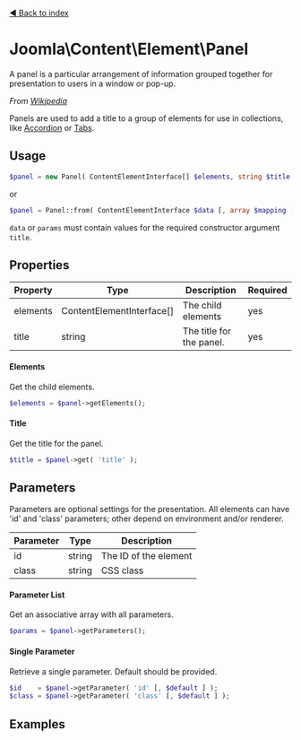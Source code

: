 [◄ Back to index](index.md)
# Joomla\Content\Element\Panel

A panel is a particular arrangement of information grouped together for presentation to users in a window or pop-up.

_From [Wikipedia](https://en.wikipedia.org/wiki/Panel_(computer_software))_

Panels are used to add a title to a group of elements for use in collections, like [Accordion](Accordion.md) or
[Tabs](Tabs.md).

## Usage

```php
$panel = new Panel( ContentElementInterface[] $elements, string $title [, array $params ] );
```

or

```php
$panel = Panel::from( ContentElementInterface $data [, array $mapping [, array $params ] ] );
```

`data` or `params` must contain values for the required constructor argument `title`.

## Properties

Property | Type   | Description  | Required
-------- | ------ | ------------ | ----
elements | ContentElementInterface[] | The child elements | yes
title | string | The title for the panel. | yes

#### Elements

Get the child elements.



```php
$elements = $panel->getElements();
```

#### Title

Get the title for the panel.



```php
$title = $panel->get( 'title' );
```

## Parameters

Parameters are optional settings for the presentation.
All elements can have 'id' and 'class' parameters; other depend on environment 
and/or renderer.

Parameter | Type   | Description
--------- | ------ | -----------
id        | string | The ID of the element
class     | string | CSS class

#### Parameter List

Get an associative array with all parameters.

```php
$params = $panel->getParameters();
```

#### Single Parameter

Retrieve a single parameter. Default should be provided.

```php
$id    = $panel->getParameter( 'id' [, $default ] );
$class = $panel->getParameter( 'class' [, $default ] );
```

## Examples

